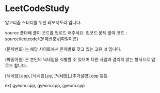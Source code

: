 # LeetCodeStudy

알고리즘 스터디를 위한 레포지토리 입니다.

source 폴더에 풀이 코드를 업로드 해주세요. 릿코드 문제 풀이 코드 : source/leetcode/(문제번호)/(파일이름)

(문제번호) 는 해당 사이트에서 문제별로 갖고 있는 고유 id 입니다.

(파일이름) 은 본인의 닉네임을 식별할 수 있으며 다른 사람과 겹치지 않는 형식으로 업로드 합니다.

[닉네임].cpp, [닉네임].py, [닉네임]_[추가설명].cpp 등등

ex) gyeom.cpp, gyeom.cpp, gyeom.cpp
